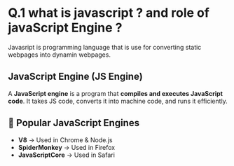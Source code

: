 # Q.1 what is javascript ? and role of javaScript Engine ?
Javasript is programming language that is use for converting static webpages into dynamin webpages.

## JavaScript Engine (JS Engine)  

A **JavaScript engine** is a program that **compiles and executes JavaScript code**. It takes JS code, converts it into machine code, and runs it efficiently.  

## 🔹 Popular JavaScript Engines  
- **V8** → Used in Chrome & Node.js  
- **SpiderMonkey** → Used in Firefox  
- **JavaScriptCore** → Used in Safari 